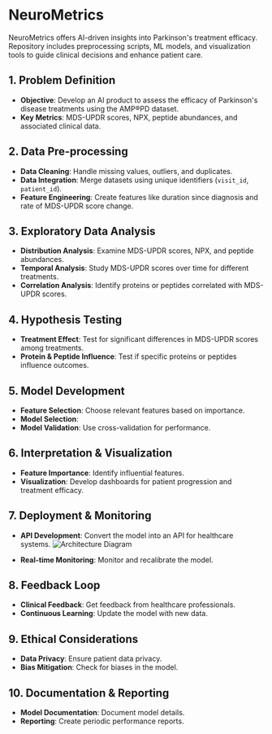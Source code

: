 # NeuroMetrics
NeuroMetrics offers AI-driven insights into Parkinson's treatment efficacy. Repository includes preprocessing scripts, ML models, and visualization tools to guide clinical decisions and enhance patient care.

## 1. Problem Definition
- **Objective**: Develop an AI product to assess the efficacy of Parkinson's disease treatments using the AMP®PD dataset.
- **Key Metrics**: MDS-UPDR scores, NPX, peptide abundances, and associated clinical data.

## 2. Data Pre-processing
- **Data Cleaning**: Handle missing values, outliers, and duplicates.
- **Data Integration**: Merge datasets using unique identifiers (`visit_id`, `patient_id`).
- **Feature Engineering**: Create features like duration since diagnosis and rate of MDS-UPDR score change.

## 3. Exploratory Data Analysis
- **Distribution Analysis**: Examine MDS-UPDR scores, NPX, and peptide abundances.
- **Temporal Analysis**: Study MDS-UPDR scores over time for different treatments.
- **Correlation Analysis**: Identify proteins or peptides correlated with MDS-UPDR scores.

## 4. Hypothesis Testing
- **Treatment Effect**: Test for significant differences in MDS-UPDR scores among treatments.
- **Protein & Peptide Influence**: Test if specific proteins or peptides influence outcomes.

## 5. Model Development
- **Feature Selection**: Choose relevant features based on importance.
- **Model Selection**: 
- **Model Validation**: Use cross-validation for performance.

## 6. Interpretation & Visualization
- **Feature Importance**: Identify influential features.
- **Visualization**: Develop dashboards for patient progression and treatment efficacy.

## 7. Deployment & Monitoring
- **API Development**: Convert the model into an API for healthcare systems.
  ![Architecture Diagram](https://s3.eu-west-3.amazonaws.com/azizmoussa.com/neurometrics.png)

- **Real-time Monitoring**: Monitor and recalibrate the model.

## 8. Feedback Loop
- **Clinical Feedback**: Get feedback from healthcare professionals.
- **Continuous Learning**: Update the model with new data.

## 9. Ethical Considerations
- **Data Privacy**: Ensure patient data privacy.
- **Bias Mitigation**: Check for biases in the model.

## 10. Documentation & Reporting
- **Model Documentation**: Document model details.
- **Reporting**: Create periodic performance reports.
